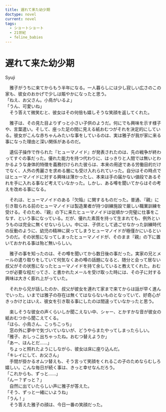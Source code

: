 ```yaml
---
title: 遅れて来た幼少期
doctype: novel
current: novel
tags:
  - ショートショート
  - 21世紀
  - feline_babies
---
```


# 遅れて来た幼少期

Syuji

　雅子がうちに来てからもう半年になる。一人暮らしには少し寂しい広さのこの家も、彼女のおかげで少しは賑やかになったと思う。  
「ねえ、お父さん。小鳥がいるよ」  
「うん、可愛いね」  
　そう答えて微笑むと、彼女はその何倍も嬉しそうな笑顔を返してくれた。

　雅子は、その見た目よりずっと小さい子供のようだ。何にでも興味を示す様子や、言葉遣い。そして、座った足の間に見える紙おむつがそれを決定的にしている。彼女がこんな赤ちゃんみたいな事をしているのは、実は雅子が我が家に来る事になった理由と深い関係があるのだ。

　遺伝子操作で作られた『ヒューマノイド』が発表されたのは、先の戦争が終わってすぐの事だった。優れた能力を持つ代わりに、はっきりと人間では無いとわかるような身体的特徴を義務付けられた彼らは、本来の用途である労働目的だけでなく、人外の秀麗さを求める層にも受け入れられていった。自分はその時点ではヒューマノイドに対する興味は薄かったし、本来は手の届かない値段であるそれを手に入れる事など考えていなかった。しかし、ある噂を聞いてからはその考えを改める事になる。

　それは、ヒューマノイドのある『欠陥』に関するものだった。普通、『親』に引き取られる前のヒューマノイドは製造業者が持つ訓練施設で厳しい職業訓練を受ける。そのため、『親』の下に来たヒューマノイドは従順かつ完璧に仕事をこなす、という事になっている。だが、優れた素質を持って生まれても、例外というものは完全に無くせないらしい。中には、子供として過ごせなかった訓練時代の反動のように、幼児の精神に戻ってしまうヒューマノイドが極僅かにいるというのだ。その状態になってしまったヒューマノイドが、そのまま『親』の下に置いておかれる事は殆ど無いらしい。

　雅子の事を知ったのは、その噂を聞いてから数日後の事だった。実家の兄とメールの遣り取りをしていて何気なくあの噂の話題になると、随分と会って居ない叔父がその状態になったヒューマノイドを持て余していると教えてくれた。おむつが必要な程だってさ、と書かれたメールを受け取った時には、その子に対する興味は大きく膨れ上がっていた。

　それから兄が話したのか、叔父が彼女を連れて家まで来てからは話が早く進んでいった。いまでは雅子の存在は無くてはならないものとなっていて、好奇心がきっかけとはいえ、彼女を引き取る事にしたのは間違っていなかったと思う。

　楽しそうな彼女の声くらいしか聞こえない中、シャー、とかすかな音が彼女の紙おむつから聞こえてくる。  
「ほら、小鳥さん、こっちこっち」  
　窓の外に夢中で気づいていないが、どうやらまたやってしまったらしい。  
「雅子、おしっこ出ちゃったね。おむつ替えようか」  
「あー、ほんとだ……」  
　ちょっと照れたようにしながら、彼女は床に座り込んだ。  
「キレイにして、お父さん」  
　手間が掛かるオムツ替えも、そう言って笑顔をくれるこの子のためならむしろ嬉しい。こんな毎日が続く事は、きっと幸せなんだろう。  
「これからも、ずっと……」  
「んー？ずっと？」  
　自然に出ていたらしい声に雅子が答えた。  
「そう、ずっと一緒にいようね」  
「うん！」  
　そう答えた雅子の顔は、今日一番の笑顔だった。
